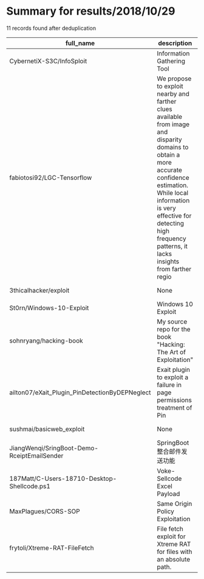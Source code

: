
# Summary for results/2018/10/29
    
11 records found after deduplication

| full_name | description | html_url | matched_list | matched_count | pushed_at | size | stargazers_count | language | forks_count |
|------------------------------------------------|------------------------------------------------------------------------------------------------------------------------------------------------------------------------------------------------------------------------------------------------------------------|-------------------------------------------------------------------|----------------|-----------------|---------------------------|--------|--------------------|------------|---------------|
| CybernetiX-S3C/InfoSploit | Information Gathering Tool | https://github.com/CybernetiX-S3C/InfoSploit | ['sploit'] | 1 | 2018-10-29 12:56:13+00:00 | 1077 | 27 | Python | 10 |
| fabiotosi92/LGC-Tensorflow | We propose to exploit nearby and farther clues available from image and disparity domains to obtain a more accurate confidence estimation. While local information is very effective for detecting high frequency patterns, it lacks insights from farther regio | https://github.com/fabiotosi92/LGC-Tensorflow | ['exploit'] | 1 | 2018-10-29 07:34:28+00:00 | 1948 | 9 | Python | 4 |
| 3thicalhacker/exploit | None | https://github.com/3thicalhacker/exploit | ['exploit'] | 1 | 2018-10-29 11:31:34+00:00 | 30 | 0 | Python | 0 |
| St0rn/Windows-10-Exploit | Windows 10 Exploit | https://github.com/St0rn/Windows-10-Exploit | ['exploit'] | 1 | 2018-10-29 08:20:21+00:00 | 11 | 31 | Ruby | 14 |
| sohnryang/hacking-book | My source repo for the book "Hacking: The Art of Exploitation" | https://github.com/sohnryang/hacking-book | ['exploit'] | 1 | 2018-10-29 14:40:17+00:00 | 25 | 0 | C | 0 |
| ailton07/eXait_Plugin_PinDetectionByDEPNeglect | Exait plugin to exploit a failure in page permissions treatment of Pin | https://github.com/ailton07/eXait_Plugin_PinDetectionByDEPNeglect | ['exploit'] | 1 | 2018-10-29 15:23:15+00:00 | 134 | 0 | C++ | 0 |
| sushmai/basicweb_exploit | None | https://github.com/sushmai/basicweb_exploit | ['exploit'] | 1 | 2018-10-29 01:03:48+00:00 | 2107 | 0 | | 0 |
| JiangWenqi/SringBoot-Demo-RceiptEmailSender | SpringBoot整合邮件发送功能 | https://github.com/JiangWenqi/SringBoot-Demo-RceiptEmailSender | ['rce'] | 1 | 2018-10-29 03:27:11+00:00 | 14 | 0 | Java | 0 |
| 187Matt/C-Users-18710-Desktop-Shellcode.ps1 | Voke-Sellcode Excel Payload | https://github.com/187Matt/C-Users-18710-Desktop-Shellcode.ps1 | ['shellcode'] | 1 | 2018-10-29 16:42:22+00:00 | 1 | 0 | nan | 0 |
| MaxPlagues/CORS-SOP | Same Origin Policy Exploitation | https://github.com/MaxPlagues/CORS-SOP | ['exploit'] | 1 | 2018-10-29 17:53:12+00:00 | 8 | 0 | | 0 |
| frytoli/Xtreme-RAT-FileFetch | File fetch exploit for Xtreme RAT for files with an absolute path. | https://github.com/frytoli/Xtreme-RAT-FileFetch | ['exploit'] | 1 | 2018-10-29 20:43:29+00:00 | 7 | 1 | Python | 0 |
